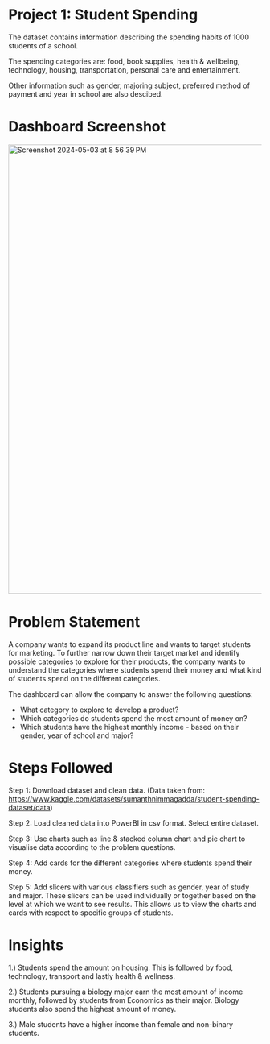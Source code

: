 
# Project 1: Student Spending

The dataset contains information describing the spending habits of 1000 students of a school. 

The spending categories are: food, book supplies, health & wellbeing, technology, housing, transportation, personal care and entertainment. 

Other information such as gender, majoring subject, preferred method of payment and year in school are also descibed. 


# Dashboard Screenshot
<img width="892" alt="Screenshot 2024-05-03 at 8 56 39 PM" src="https://github.com/arya-p/Project-1-Student-Spending/assets/63189431/56581bf6-ab58-4863-83a5-cedc57c1eec7">



# Problem Statement

A company wants to expand its product line and wants to target students for marketing. To further narrow down their target market and identify possible categories to explore for their products, the company wants to understand the categories where students spend their money and what kind of students spend on the different categories.

The dashboard can allow the company to answer the following questions:
- What category to explore to develop a product?
- Which categories do students spend the most amount of money on?
- Which students have the highest monthly income - based on their gender, year of school and major?


# Steps Followed
Step 1: Download dataset and clean data. (Data taken from: https://www.kaggle.com/datasets/sumanthnimmagadda/student-spending-dataset/data) 

Step 2: Load cleaned data into PowerBI in csv format. Select entire dataset.

Step 3: Use charts such as line & stacked column chart and pie chart to visualise data according to the problem questions.

Step 4: Add cards for the different categories where students spend their money.

Step 5: Add slicers with various classifiers such as gender, year of study and major. These slicers can be used individually or together based on the level at which we want to see results. This allows us to view the charts and cards with respect to specific groups of students.

# Insights
1.) Students spend the amount on housing. This is followed by food, technology, transport and lastly health & wellness.

2.) Students pursuing a biology major earn the most amount of income monthly, followed by students from Economics as their major. Biology students also spend the highest amount of money.

3.) Male students have a higher income than female and non-binary students.
